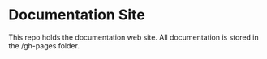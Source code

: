# Documentation Site

This repo holds the documentation web site. All documentation is stored in the /gh-pages folder.
